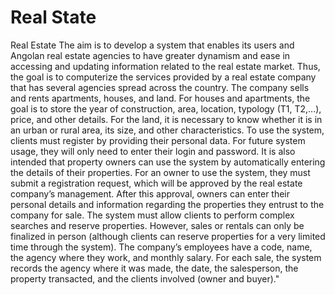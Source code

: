 # Real State
 Real Estate The aim is to develop a system that enables its users and Angolan real estate agencies to have greater dynamism and ease in accessing and updating information related to the real estate market. Thus, the goal is to computerize the services provided by a real estate company that has several agencies spread across the country. The company sells and rents apartments, houses, and land. For houses and apartments, the goal is to store the year of construction, area, location, typology (T1, T2,...), price, and other details. For the land, it is necessary to know whether it is in an urban or rural area, its size, and other characteristics. To use the system, clients must register by providing their personal data. For future system usage, they will only need to enter their login and password. It is also intended that property owners can use the system by automatically entering the details of their properties. For an owner to use the system, they must submit a registration request, which will be approved by the real estate company’s management. After this approval, owners can enter their personal details and information regarding the properties they entrust to the company for sale. The system must allow clients to perform complex searches and reserve properties. However, sales or rentals can only be finalized in person (although clients can reserve properties for a very limited time through the system). The company’s employees have a code, name, the agency where they work, and monthly salary. For each sale, the system records the agency where it was made, the date, the salesperson, the property transacted, and the clients involved (owner and buyer)."
